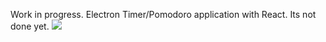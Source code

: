Work in progress. Electron  Timer/Pomodoro application with React.
Its not done yet.
![](https://github.com/marcin554/NotPomodoroApp/blob/dev/myGif.gif)